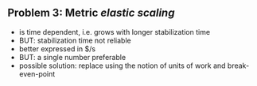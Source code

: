 ## Problem 3: Metric _elastic scaling_

*   is time dependent, i.e. grows with longer stabilization time
*   BUT: stabilization time not reliable
*   better expressed in $/s
*   BUT: a single number preferable
*   possible solution: replace using the notion of units of work and break-even-point